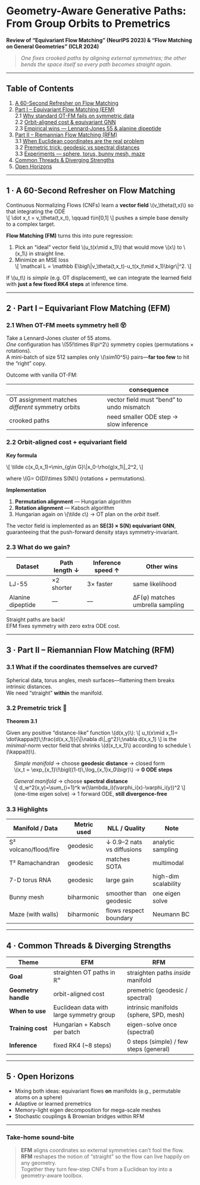 # Geometry-Aware Generative Paths: From Group Orbits to Premetrics  
**Review of “Equivariant Flow Matching” (NeurIPS 2023) & “Flow Matching on General Geometries” (ICLR 2024)**  

> *One fixes crooked paths by aligning external symmetries; the other bends the space itself so every path becomes straight again.*

---

## Table of Contents
1. [A 60-Second Refresher on Flow Matching](#fm-refresher)  
2. [Part I – Equivariant Flow Matching (EFM)](#efm)  
   2.1 [Why standard OT-FM fails on symmetric data](#efm-motivation)  
   2.2 [Orbit-aligned cost & equivariant GNN](#efm-method)  
   2.3 [Empirical wins — Lennard-Jones 55 & alanine dipeptide](#efm-results)  
3. [Part II – Riemannian Flow Matching (RFM)](#rfm)  
   3.1 [When Euclidean coordinates are the real problem](#rfm-motivation)  
   3.2 [Premetric trick: geodesic vs spectral distances](#rfm-method)  
   3.3 [Experiments — sphere, torus, bunny mesh, maze](#rfm-results)  
4. [Common Threads & Diverging Strengths](#compare)  
5. [Open Horizons](#outlook)

---

<a name="fm-refresher"></a>
## 1 · A 60-Second Refresher on Flow Matching

Continuous Normalizing Flows (CNFs) learn a **vector field** \\(v_\\theta(t,x)\\) so that integrating the ODE  
\\[
\\dot x_t = v_\\theta(t,x_t), \\qquad t\\in[0,1]
\\]
pushes a simple base density to a complex target.  

**Flow Matching (FM)** turns this into pure regression:  
1. Pick an “ideal” vector field \\(u_t(x\\mid x_1)\\) that would move \\(x\\) to \\(x_1\\) in straight line.  
2. Minimize an MSE loss  
\\[
\\mathcal L = \\mathbb E\\bigl\\|v_\\theta(t,x_t)-u_t(x_t\\mid x_1)\\bigr\\|^2.
\\]  

If \\(u_t\\) is *simple* (e.g. OT displacement), we can integrate the learned field with **just a few fixed RK4 steps** at inference time.

---

<a name="efm"></a>
## 2 · Part I – Equivariant Flow Matching (EFM)

<a name="efm-motivation"></a>
### 2.1 When OT-FM meets symmetry hell 😵

Take a Lennard-Jones cluster of 55 atoms.  
*One* configuration has \\(55!\\times 8\\pi^2\\) symmetry copies (permutations × rotations).  
A mini-batch of size 512 samples only \\(\\sim10^5\\) pairs—**far too few** to hit the “right” copy.  

Outcome with vanilla OT-FM:

| | consequence |
|---|---|
| OT assignment matches *different* symmetry orbits | vector field must “bend” to undo mismatch |
| crooked paths | need smaller ODE step → slow inference |

<a name="efm-method"></a>
### 2.2 Orbit-aligned cost + equivariant field

**Key formula**

\\[
\\tilde c(x_0,x_1)=\\min_{g\\in G}\\|x_0-\\rho(g)x_1\\|_2^2,
\\]

where \\(G= O(D)\\times S(N)\\) (rotations + permutations).  

**Implementation**

1. **Permutation alignment** — Hungarian algorithm  
2. **Rotation alignment** — Kabsch algorithm  
3. Hungarian again on \\(\\tilde c\\) → OT plan on the *orbit* itself.

The vector field is implemented as an **SE(3) × S(N) equivariant GNN**, guaranteeing that the push-forward density stays symmetry-invariant.

<a name="efm-results"></a>
### 2.3 What do we gain?

| Dataset | Path length ↓ | Inference speed ↑ | Other wins |
|---------|---------------|-------------------|------------|
| LJ-55 | ×2 shorter | 3× faster | same likelihood |
| Alanine dipeptide | — | — | ΔF(φ) matches umbrella sampling |

Straight paths are back!  
EFM fixes symmetry with zero extra ODE cost.

---

<a name="rfm"></a>
## 3 · Part II – Riemannian Flow Matching (RFM)

<a name="rfm-motivation"></a>
### 3.1 What if the coordinates themselves are curved?

Spherical data, torus angles, mesh surfaces—flattening them breaks intrinsic distances.  
We need “straight” **within** the manifold.

<a name="rfm-method"></a>
### 3.2 Premetric trick 🔧

**Theorem 3.1**

Given any positive “distance-like” function \\(d(x,y)\\):
\\[
u_t(x\\mid x_1)=
\\dot\\kappa(t)\\;\\frac{d(x,x_1)}{\\|\\nabla d\\|_g^2}\\;\\nabla d(x,x_1)
\\]
is the *minimal-norm* vector field that shrinks \\(d(x_t,x_1)\\) according to schedule \\(\\kappa(t)\\).

<div style="margin-left:1.5em">

*Simple manifold*   → choose **geodesic distance** → closed form  
\\(x_t = \\exp_{x_1}\\!\\bigl((1-t)\\,\\log_{x_1}x_0\\bigr)\\) → **0 ODE steps**

*General manifold* → choose **spectral distance**  
\\[
d_w^2(x,y)=\\sum_{i=1}^k w(\\lambda_i)(\\varphi_i(x)-\\varphi_i(y))^2
\\]
(one-time eigen solve) → 1 forward ODE, **still divergence-free**

</div>

<a name="rfm-results"></a>
### 3.3 Highlights

| Manifold / Data | Metric used | NLL / Quality | Note |
|-----------------|-------------|---------------|------|
| S² volcano/flood/fire | geodesic | ↓ 0.9–2 nats vs diffusions | analytic sampling |
| T² Ramachandran | geodesic | matches SOTA | multimodal |
| 7-D torus RNA | geodesic | large gain | high-dim scalability |
| Bunny mesh | biharmonic | smoother than geodesic | one eigen solve |
| Maze (with walls) | biharmonic | flows respect boundary | Neumann BC |

---

<a name="compare"></a>
## 4 · Common Threads & Diverging Strengths

| Theme | EFM | RFM |
|-------|-----|-----|
| **Goal** | straighten OT paths in ℝⁿ | straighten paths *inside* manifold |
| **Geometry handle** | orbit-aligned cost | premetric (geodesic / spectral) |
| **When to use** | Euclidean data with large symmetry group | intrinsic manifolds (sphere, SPD, mesh) |
| **Training cost** | Hungarian + Kabsch per batch | eigen-solve once (spectral) |
| **Inference** | fixed RK4 (~8 steps) | 0 steps (simple) / few steps (general) |

---

<a name="outlook"></a>
## 5 · Open Horizons

* Mixing both ideas: equivariant flows **on** manifolds (e.g., permutable atoms on a sphere)  
* Adaptive or learned premetrics  
* Memory-light eigen decomposition for mega-scale meshes  
* Stochastic couplings & Brownian bridges within RFM

---

### Take-home sound-bite

> **EFM** aligns coordinates so external symmetries can’t fool the flow.  
> **RFM** reshapes the notion of “straight” so the flow can live happily on any geometry.  
> Together they turn few-step CNFs from a Euclidean toy into a geometry-aware toolbox.
